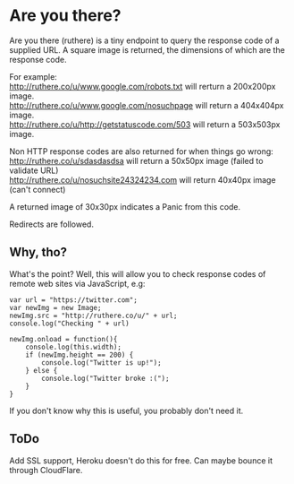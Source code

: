 # Are you there?
    
Are you there (ruthere) is a tiny endpoint to query the response code of a supplied URL. A square image is returned, the dimensions of which are the response code.

For example:  
http://ruthere.co/u/www.google.com/robots.txt will rerturn a 200x200px image.  
http://ruthere.co/u/www.google.com/nosuchpage will return a 404x404px image.  
http://ruthere.co/u/http://getstatuscode.com/503 will return a 503x503px image.  

Non HTTP response codes are also returned for when things go wrong:  
http://ruthere.co/u/sdasdasdsa will return a 50x50px image (failed to validate URL)  
http://ruthere.co/u/nosuchsite24324234.com will return 40x40px image (can't connect)  

 A returned image of 30x30px indicates a Panic from this code.

 Redirects are followed.

## Why, tho?
 What's the point? Well, this will allow you to check response codes of remote web sites via JavaScript, e.g:

```
var url = "https://twitter.com";
var newImg = new Image;
newImg.src = "http://ruthere.co/u/" + url;
console.log("Checking " + url)

newImg.onload = function(){
    console.log(this.width);
    if (newImg.height == 200) {
        console.log("Twitter is up!");
    } else {
        console.log("Twitter broke :(");
    }
}
```
 If you don't know why this is useful, you probably don't need it.

 ## ToDo
 Add SSL support, Heroku doesn't do this for free. Can maybe bounce it through CloudFlare.
